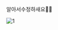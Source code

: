 알아서수정하새요👏👏


![1](https://user-images.githubusercontent.com/86506144/130352630-60c47d94-1bc9-4b9d-b1ec-33fd5c547a8c.PNG)
